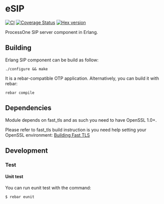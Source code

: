 # eSIP

[![CI](https://github.com/processone/esip/actions/workflows/ci.yml/badge.svg)](https://github.com/processone/esip/actions/workflows/ci.yml)
[![Coverage Status](https://coveralls.io/repos/processone/esip/badge.svg?branch=master&service=github)](https://coveralls.io/github/processone/esip?branch=master)
[![Hex version](https://img.shields.io/hexpm/v/esip.svg "Hex version")](https://hex.pm/packages/esip)

ProcessOne SIP server component in Erlang.

## Building

Erlang SIP component can be build as follow:

    ./configure && make

It is a rebar-compatible OTP application. Alternatively, you can build
it with rebar:

    rebar compile

## Dependencies

Module depends on fast_tls and as such you need to have OpenSSL 1.0+.

Please refer to fast_tls build instruction is you need help setting
your OpenSSL environment:
[Building Fast TLS](https://github.com/processone/fast_tls/blob/master/README.md#generic-build)

## Development

### Test

#### Unit test

You can run eunit test with the command:

    $ rebar eunit
